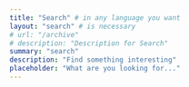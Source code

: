 ```yaml
---
title: "Search" # in any language you want
layout: "search" # is necessary
# url: "/archive"
# description: "Description for Search"
summary: "search"
description: "Find something interesting"
placeholder: "What are you looking for..."
---
```

